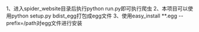 1、进入spider_website目录后执行python run.py即可执行爬虫
2、本项目可以使用python setup.py bdist_egg打包成egg文件
3、使用easy_install **.egg --prefix=/path对egg文件进行安装